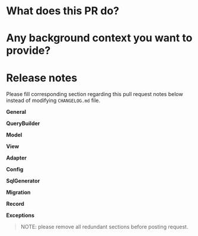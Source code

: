 # What does this PR do?

# Any background context you want to provide?

# Release notes

Please fill corresponding section regarding this pull request notes below instead of modifying `CHANGELOG.md` file.

**General**

**QueryBuilder**

**Model**

**View**

**Adapter**

**Config**

**SqlGenerator**

**Migration**

**Record**

**Exceptions**

> NOTE: please remove all redundant sections before posting request.